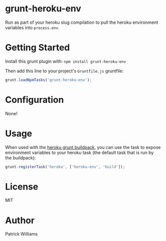 grunt-heroku-env
================

Run as part of your heroku slug compilation to pull the heroku environment variables into `process.env`.

# Getting Started

Install this grunt plugin with: `npm install grunt-heroku-env`

Then add this line to your project's `Gruntfile.js` gruntfile:
```js
grunt.loadNpmTasks('grunt-heroku-env');
```

# Configuration

None!

# Usage

When used with the [heroku grunt buildpack](https://github.com/mbuchetics/heroku-buildpack-nodejs-grunt), you can use the task to expose environment variables to your heroku task (the default task that is run by the buildpack):

```js
grunt.registerTask('heroku', ['heroku-env', 'build']);
```

# License

MIT

# Author

Patrick Williams